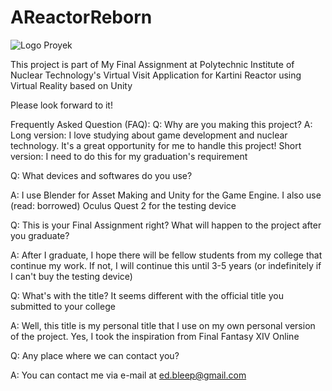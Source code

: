 # AReactorReborn
![Logo Proyek](https://user-images.githubusercontent.com/55346916/129457799-d11d62dc-fb7f-41a9-b28f-341727aedb0f.png)

This project is part of My Final Assignment at Polytechnic Institute of Nuclear Technology's Virtual Visit Application for Kartini Reactor using Virtual Reality based on Unity

Please look forward to it!

Frequently Asked Question (FAQ):
Q:  Why are you making this project?
A:  Long version: I love studying about game development and nuclear technology. It's a great opportunity for me to handle this project!
    Short version: I need to do this for my graduation's requirement
    
Q:  What devices and softwares do you use?

A:  I use Blender for Asset Making and Unity for the Game Engine. I also use (read: borrowed) Oculus Quest 2 for the testing device

Q:  This is your Final Assignment right? What will happen to the project after you graduate?

A:  After I graduate, I hope there will be fellow students from my college that continue my work.
    If not, I will continue this until 3-5 years (or indefinitely if I can't buy the testing device)

Q:  What's with the title? It seems different with the official title you submitted to your college

A:  Well, this title is my personal title that I use on my own personal version of the project. Yes, I took the inspiration from Final Fantasy XIV Online

Q:  Any place where we can contact you?

A:  You can contact me via e-mail at ed.bleep@gmail.com
